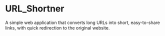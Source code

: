# URL_Shortner
A simple web application that converts long URLs into short, easy-to-share links, with quick redirection to the original website.

